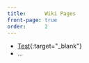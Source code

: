 ```yaml
---
title:      Wiki Pages
front-page: true
order:      2
---
```

- [Test](http://squeak.org){:target="_blank"}
- ...